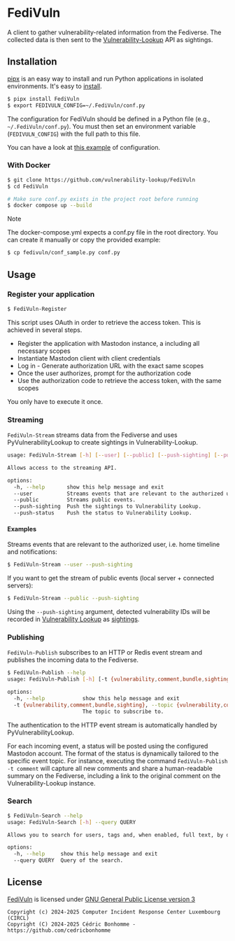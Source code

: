 # FediVuln

A client to gather vulnerability-related information from the Fediverse.
The collected data is then sent to the
[Vulnerability-Lookup](https://github.com/vulnerability-lookup/vulnerability-lookup) API as sightings.


## Installation

[pipx](https://github.com/pypa/pipx) is an easy way to install and run Python applications in isolated environments.
It's easy to [install](https://github.com/pypa/pipx?tab=readme-ov-file#on-linux).

```bash
$ pipx install FediVuln
$ export FEDIVULN_CONFIG=~/.FediVuln/conf.py
```

The configuration for FediVuln should be defined in a Python file (e.g., ``~/.FediVuln/conf.py``).
You must then set an environment variable (``FEDIVULN_CONFIG``) with the full path to this file.

You can have a look at [this example](https://github.com/vulnerability-lookup/FediVuln/blob/main/fedivuln/conf_sample.py) of configuration.


### With Docker

```bash
$ git clone https://github.com/vulnerability-lookup/FediVuln
$ cd FediVuln

# Make sure conf.py exists in the project root before running
$ docker compose up --build
```

> [!NOTE]
> The docker-compose.yml expects a conf.py file in the root directory.
> You can create it manually or copy the provided example:
> 
> ```bash
> $ cp fedivuln/conf_sample.py conf.py
> ```


## Usage

### Register your application

```bash
$ FediVuln-Register
```

This script uses OAuth in order to retrieve the access token. This is achieved in several steps.

- Register the application with Mastodon instance, a including all necessary scopes
- Instantiate Mastodon client with client credentials
- Log in - Generate authorization URL with the exact same scopes
- Once the user authorizes, prompt for the authorization code
- Use the authorization code to retrieve the access token, with the same scopes

You only have to execute it once.


### Streaming

``FediVuln-Stream`` streams data from the Fediverse and uses PyVulnerabilityLookup to create sightings in Vulnerability-Lookup.

```bash
usage: FediVuln-Stream [-h] [--user] [--public] [--push-sighting] [--push-status]

Allows access to the streaming API.

options:
  -h, --help       show this help message and exit
  --user           Streams events that are relevant to the authorized user, i.e. home timeline and notifications.
  --public         Streams public events.
  --push-sighting  Push the sightings to Vulnerability Lookup.
  --push-status    Push the status to Vulnerability Lookup.
```

#### Examples

Streams events that are relevant to the authorized user, i.e. home timeline and notifications:

```bash
$ FediVuln-Stream --user --push-sighting
```

If you want to get the stream of public events (local server + connected servers):

```bash
$ FediVuln-Stream --public --push-sighting
```

Using the ``--push-sighting`` argument, detected vulnerability IDs will be recorded in
[Vulnerability Lookup](https://github.com/vulnerability-lookup/vulnerability-lookup) as
[sightings](https://www.vulnerability-lookup.org/documentation/sightings.html).


### Publishing

``FediVuln-Publish`` subscribes to an HTTP or Redis event stream and publishes the incoming data to the Fediverse.

```bash
$ FediVuln-Publish --help
usage: FediVuln-Publish [-h] [-t {vulnerability,comment,bundle,sighting}]

options:
  -h, --help            show this help message and exit
  -t {vulnerability,comment,bundle,sighting}, --topic {vulnerability,comment,bundle,sighting}
                        The topic to subscribe to.
```

The authentication to the HTTP event stream is automatically handled by PyVulnerabilityLookup.

For each incoming event, a status will be posted using the configured Mastodon account.
The format of the status is dynamically tailored to the specific event topic.
For instance, executing the command ``FediVuln-Publish -t comment`` will capture all
new comments and share a human-readable summary on the Fediverse, including a link to the
original comment on the Vulnerability-Lookup instance.



### Search

```bash
$ FediVuln-Search --help
usage: FediVuln-Search [-h] --query QUERY

Allows you to search for users, tags and, when enabled, full text, by default within your own posts and those you have interacted with.

options:
  -h, --help     show this help message and exit
  --query QUERY  Query of the search.
```



## License

[FediVuln](https://github.com/vulnerability-lookup/FediVuln) is licensed under
[GNU General Public License version 3](https://www.gnu.org/licenses/gpl-3.0.html)

~~~
Copyright (c) 2024-2025 Computer Incident Response Center Luxembourg (CIRCL)
Copyright (C) 2024-2025 Cédric Bonhomme - https://github.com/cedricbonhomme
~~~
